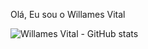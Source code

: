 Olá, Eu sou o Willames Vital

![Willames Vital - GitHub stats](https://github-readme-stats.vercel.app/api?username=WillamesVital&show_icons=true&theme=tokyonight&count_public=true)


<!-- [![Top Langs](https://github-readme-stats.vercel.app/api/top-langs/?username=WillamesVital&layout=compact)](https://github.com/WillamesVital/github-readme-stats) -->

